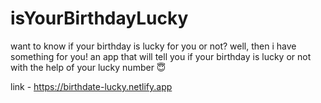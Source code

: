 # isYourBirthdayLucky
 
want to know if your birthday is lucky for you or not? well, then i have something for you! an app that will tell you if your birthday is lucky or not with the help of your lucky number 😇

link -  https://birthdate-lucky.netlify.app
